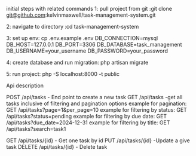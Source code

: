 initial steps with related commands
1: pull project from git :git clone git@github.com:kelvinmaxwell/task-management-system.git

2: navigate to directory :cd task-management-system

3: set up env: cp .env.example .env
DB_CONNECTION=mysql
DB_HOST=127.0.0.1
DB_PORT=3306
DB_DATABASE=task_management
DB_USERNAME=your_username
DB_PASSWORD=your_password


4: create database and run migration: php artisan migrate

5: run project: php -S localhost:8000 -t public

Api description

POST /api/tasks - End point to create a new task
GET /api/tasks -get all tasks inclusive of filtering and pagination options
example for pagination: GET /api/tasks?page=1&per_page=10
example for filtering by status: GET /api/tasks?status=pending
example for filtering by due date: GET /api/tasks?due_date=2024-12-31
example for filtering by title: GET /api/tasks?search=task1

GET /api/tasks/{id} - Get one task by id
PUT /api/tasks/{id} -Update a give task
DELETE /api/tasks/{id} - Delete task
